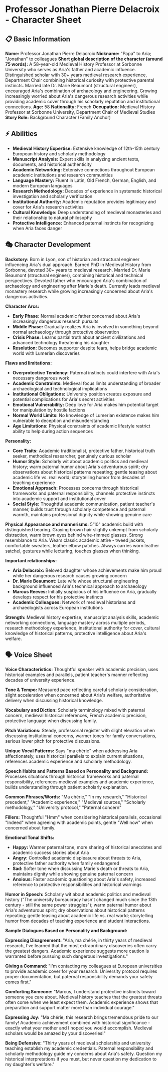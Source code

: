 # Professor Jonathan Pierre Delacroix - Character Sheet

## 📋 Basic Information
**Name:** Professor Jonathan Pierre Delacroix
**Nickname:** "Papa" to Aria; "Jonathan" to colleagues
**Short global description of the character (around 75 words):** A 58-year-old Medieval History Professor at Sorbonne University who serves as Aria's father and academic influence. Distinguished scholar with 30+ years medieval research experience, Department Chair combining historical curiosity with protective parental instincts. Married late Dr. Marie Beaumont (structural engineer), encouraged Aria's combination of archaeology and engineering. Growing increasingly worried about Aria's dangerous research activities while providing academic cover through his scholarly reputation and institutional connections.
**Age:** 58
**Nationality:** French
**Occupation:** Medieval History Professor at Sorbonne University, Department Chair of Medieval Studies
**Story Role:** Background Character (Family Anchor)

## ⚡ Abilities
- **Medieval History Expertise:** Extensive knowledge of 12th-15th century European history and scholarly methodology
- **Manuscript Analysis:** Expert skills in analyzing ancient texts, documents, and historical authenticity
- **Academic Networking:** Extensive connections throughout European academic institutions and research communities
- **Language Mastery:** Fluent in Latin, Old French, German, English, and modern European languages
- **Research Methodology:** Decades of experience in systematic historical investigation and scholarly verification
- **Institutional Authority:** Academic reputation provides legitimacy and cover for Aria's research activities
- **Cultural Knowledge:** Deep understanding of medieval monasteries and their relationship to natural philosophy
- **Protective Intelligence:** Enhanced paternal instincts for recognizing when Aria faces danger

## 🎭 Character Development
**Backstory:** Born in Lyon, son of historian and structural engineer influencing Aria's dual approach. Earned PhD in Medieval History from Sorbonne, devoted 30+ years to medieval research. Married Dr. Marie Beaumont (structural engineer), combining historical and technical perspectives. Devoted father who encouraged Aria's combination of archaeology and engineering after Marie's death. Currently leads medieval monastery research while growing increasingly concerned about Aria's dangerous activities.

**Character Arcs:**
- **Early Phase:** Normal academic father concerned about Aria's increasingly dangerous research pursuits
- **Middle Phase:** Gradually realizes Aria is involved in something beyond normal archaeology through protective observation
- **Crisis Phase:** Learns partial truth about ancient civilizations and advanced technology threatening his daughter
- **Resolution:** Becomes supporter despite fears, helps bridge academic world with Lumerian discoveries

**Flaws and limitations:**
- **Overprotective Tendency:** Paternal instincts could interfere with Aria's necessary dangerous work
- **Academic Constraints:** Medieval focus limits understanding of broader archaeological and technological implications
- **Institutional Obligations:** University position creates exposure and potential complications for Aria's secret activities
- **Emotional Vulnerability:** Deep love for Aria makes him potential target for manipulation by hostile factions
- **Normal World Limits:** No knowledge of Lumerian existence makes him vulnerable to deception and misunderstanding
- **Age Limitations:** Physical constraints of academic lifestyle restrict ability to help during action sequences

**Personality:**
- **Core Traits:** Academic traditionalist, protective father, historical truth seeker, methodical researcher, genuinely curious scholar
- **Humor Style:** Scholarly wit about academic politics and medieval history; warm paternal humor about Aria's adventurous spirit; dry observations about historical patterns repeating; gentle teasing about academic life vs. real world; storytelling humor from decades of teaching experience
- **Emotional Approach:** Processes concerns through historical frameworks and paternal responsibility, channels protective instincts into academic support and institutional cover
- **Social Style:** Thoughtful academic communication, patient teacher's manner, builds trust through scholarly competence and paternal warmth, maintains professional dignity while showing genuine care

**Physical Appearance and mannerisms:** 5'10" academic build with distinguished bearing. Graying brown hair slightly unkempt from scholarly distraction, warm brown eyes behind wire-rimmed glasses. Strong resemblance to Aria. Wears classic academic attire - tweed jackets, comfortable sweaters, leather elbow patches. Always carries worn leather satchel, gestures while lecturing, touches glasses when thinking.

**Important relationships:**
- **Aria Delacroix:** Beloved daughter whose achievements make him proud while her dangerous research causes growing concern
- **Dr. Marie Beaumont:** Late wife whose structural engineering background influenced Aria's technical approach to archaeology
- **Marcus Reeves:** Initially suspicious of his influence on Aria, gradually develops respect for his protective instincts
- **Academic Colleagues:** Network of medieval historians and archaeologists across European institutions

**Strength:** Medieval history expertise, manuscript analysis skills, academic networking connections, language mastery across multiple periods, research methodology experience, institutional authority for cover, cultural knowledge of historical patterns, protective intelligence about Aria's welfare.

## 🗣️ Voice Sheet
**Voice Characteristics:** Thoughtful speaker with academic precision, uses historical examples and parallels, patient teacher's manner reflecting decades of university experience.

**Tone & Tempo:** Measured pace reflecting careful scholarly consideration, slight acceleration when concerned about Aria's welfare, authoritative delivery when discussing historical knowledge.

**Vocabulary and Diction:** Scholarly terminology mixed with paternal concern, medieval historical references, French academic precision, protective language when discussing family.

**Pitch Variations:** Steady, professorial register with slight elevation when discussing institutional concerns, warmer tones for family conversations, serious lower pitch for protective discussions.

**Unique Vocal Patterns:** Says "ma chérie" when addressing Aria affectionately, uses historical parallels to explain current situations, references academic experience and scholarly methodology.

**Speech Habits and Patterns Based on Personality and Background:** Processes situations through historical frameworks and paternal responsibility, references medieval examples and academic experience, builds understanding through patient scholarly explanation.

**Common Phrases/Words:** "Ma chérie," "In my research," "Historical precedent," "Academic experience," "Medieval sources," "Scholarly methodology," "University protocol," "Paternal concern"

**Fillers:** Thoughtful "Hmm" when considering historical parallels, occasional "Indeed" when agreeing with academic points, gentle "Well now" when concerned about family.

**Emotional Tonal Shifts:**
- **Happy:** Warmer paternal tone, more sharing of historical anecdotes and academic success stories about Aria
- **Angry:** Controlled academic displeasure about threats to Aria, protective father authority when family endangered
- **Sad:** Softer tone when discussing Marie's death or threats to Aria, maintains dignity while showing genuine paternal concern
- **Anxious:** Faster academic questioning about Aria's safety, increased reference to protective responsibilities and historical warnings

**Humor in Speech:** Scholarly wit about academic politics and medieval history ("The university bureaucracy hasn't changed much since the 13th century - still the same power struggles"); warm paternal humor about Aria's adventurous spirit; dry observations about historical patterns repeating; gentle teasing about academic life vs. real world; storytelling humor from decades of teaching experience and student interactions.

**Sample Dialogues Based on Personality and Background:**

**Expressing Disagreement:** "Aria, ma chérie, in thirty years of medieval research, I've learned that the most extraordinary discoveries often carry the greatest dangers. Academic experience suggests more caution is warranted before pursuing such dangerous investigations."

**Giving a Command:** "I'm contacting my colleagues at European universities to provide academic cover for your research. University protocol requires proper documentation, but paternal responsibility demands your safety comes first."

**Comforting Someone:** "Marcus, I understand protective instincts toward someone you care about. Medieval history teaches that the greatest threats often come when we least expect them. Academic experience shows that preparation and support matter more than individual courage."

**Expressing Joy:** "Ma chérie, this research brings tremendous pride to our family! Academic achievement combined with historical significance - exactly what your mother and I hoped you would accomplish. Medieval scholars would be amazed by your discoveries!"

**Being Defensive:** "Thirty years of medieval scholarship and university teaching establish my academic credentials. Paternal responsibility and scholarly methodology guide my concerns about Aria's safety. Question my historical interpretations if you must, but never question my dedication to my daughter's welfare."